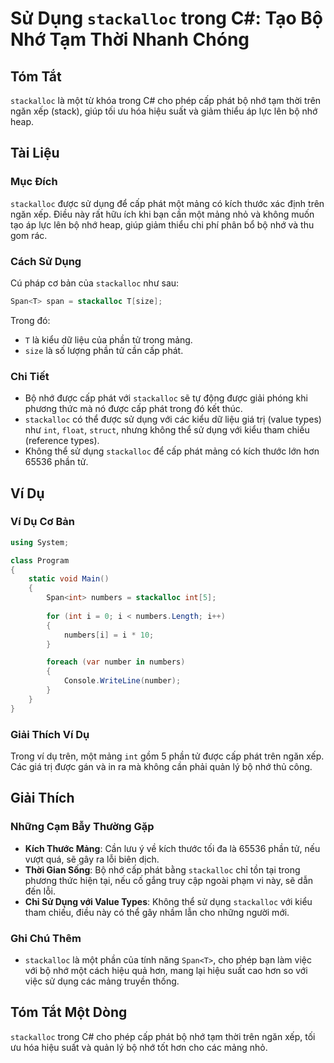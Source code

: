 <!--
Meta Description: # Sử Dụng `stackalloc` trong C#: Tạo Bộ Nhớ Tạm Thời Nhanh Chóng ## Tóm Tắt `stackalloc` là một từ khóa trong C# cho phép cấp phát bộ nhớ tạm thời trê...
Meta Keywords: stackalloc, nhớ, dụng, cấp, phát
-->

# Sử Dụng `stackalloc` trong C#: Tạo Bộ Nhớ Tạm Thời Nhanh Chóng

## Tóm Tắt
`stackalloc` là một từ khóa trong C# cho phép cấp phát bộ nhớ tạm thời trên ngăn xếp (stack), giúp tối ưu hóa hiệu suất và giảm thiểu áp lực lên bộ nhớ heap.

## Tài Liệu
### Mục Đích
`stackalloc` được sử dụng để cấp phát một mảng có kích thước xác định trên ngăn xếp. Điều này rất hữu ích khi bạn cần một mảng nhỏ và không muốn tạo áp lực lên bộ nhớ heap, giúp giảm thiểu chi phí phân bổ bộ nhớ và thu gom rác.

### Cách Sử Dụng
Cú pháp cơ bản của `stackalloc` như sau:

```csharp
Span<T> span = stackalloc T[size];
```

Trong đó:
- `T` là kiểu dữ liệu của phần tử trong mảng.
- `size` là số lượng phần tử cần cấp phát.

### Chi Tiết
- Bộ nhớ được cấp phát với `stackalloc` sẽ tự động được giải phóng khi phương thức mà nó được cấp phát trong đó kết thúc.
- `stackalloc` có thể được sử dụng với các kiểu dữ liệu giá trị (value types) như `int`, `float`, `struct`, nhưng không thể sử dụng với kiểu tham chiếu (reference types).
- Không thể sử dụng `stackalloc` để cấp phát mảng có kích thước lớn hơn 65536 phần tử.

## Ví Dụ
### Ví Dụ Cơ Bản
```csharp
using System;

class Program
{
    static void Main()
    {
        Span<int> numbers = stackalloc int[5];
        
        for (int i = 0; i < numbers.Length; i++)
        {
            numbers[i] = i * 10;
        }

        foreach (var number in numbers)
        {
            Console.WriteLine(number);
        }
    }
}
```

### Giải Thích Ví Dụ
Trong ví dụ trên, một mảng `int` gồm 5 phần tử được cấp phát trên ngăn xếp. Các giá trị được gán và in ra mà không cần phải quản lý bộ nhớ thủ công.

## Giải Thích
### Những Cạm Bẫy Thường Gặp
- **Kích Thước Mảng**: Cần lưu ý về kích thước tối đa là 65536 phần tử, nếu vượt quá, sẽ gây ra lỗi biên dịch.
- **Thời Gian Sống**: Bộ nhớ cấp phát bằng `stackalloc` chỉ tồn tại trong phương thức hiện tại, nếu cố gắng truy cập ngoài phạm vi này, sẽ dẫn đến lỗi.
- **Chỉ Sử Dụng với Value Types**: Không thể sử dụng `stackalloc` với kiểu tham chiếu, điều này có thể gây nhầm lẫn cho những người mới.

### Ghi Chú Thêm
- `stackalloc` là một phần của tính năng `Span<T>`, cho phép bạn làm việc với bộ nhớ một cách hiệu quả hơn, mang lại hiệu suất cao hơn so với việc sử dụng các mảng truyền thống.

## Tóm Tắt Một Dòng
`stackalloc` trong C# cho phép cấp phát bộ nhớ tạm thời trên ngăn xếp, tối ưu hóa hiệu suất và quản lý bộ nhớ tốt hơn cho các mảng nhỏ.